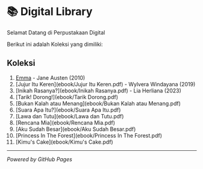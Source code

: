 # 📚 Digital Library

Selamat Datang di Perpustakaan Digital

Berikut ini adalah Koleksi yang dimiliki:

## Koleksi
1. [Emma](ebook/Emma.pdf) - Jane Austen (2010)
2. [Jujur Itu Keren](ebook/Jujur Itu Keren.pdf) - Wylvera Windayana (2019)
3. [Inikah Rasanya?](ebook/Inikah Rasanya.pdf) - Lia Herliana (2023)
4. [Tarik! Dorong!](ebook/Tarik Dorong.pdf)
5. [Bukan Kalah atau Menang](ebook/Bukan Kalah atau Menang.pdf)
6. [Suara Apa Itu?](ebook/Suara Apa Itu.pdf)
7. [Lawa dan Tutu](ebook/Lawa dan Tutu.pdf)
8. [Rencana Mia](ebook/Rencana Mia.pdf)
9. [Aku Sudah Besar](ebook/Aku Sudah Besar.pdf)
10. [Princess In The Forest](ebook/Princess In The Forest.pdf)
11. [Kimu's Cake](ebook/Kimu's Cake.pdf)
---

*Powered by GitHub Pages*
